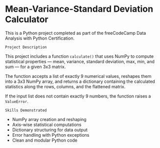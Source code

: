 # Mean-Variance-Standard Deviation Calculator

This is a Python project completed as part of the freeCodeCamp Data Analysis with Python Certification.

`Project Description`

This project includes a function `calculate()` that uses NumPy to compute statistical properties — mean, variance, standard deviation, max, min, and sum — for a given 3x3 matrix.

The function accepts a list of exactly 9 numerical values, reshapes them into a 3x3 NumPy array, and returns a dictionary containing the calculated statistics along the rows, columns, and the flattened matrix.

If the input list does not contain exactly 9 numbers, the function raises a `ValueError`.

`Skills Demonstrated`


- NumPy array creation and reshaping
- Axis-wise statistical computations
- Dictionary structuring for data output
- Error handling with Python exceptions
- Clean and modular Python code
